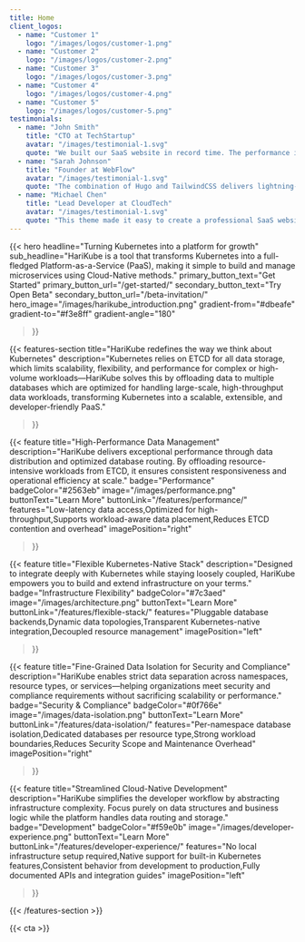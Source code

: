 ```yaml
---
title: Home
client_logos:
  - name: "Customer 1"
    logo: "/images/logos/customer-1.png"
  - name: "Customer 2"
    logo: "/images/logos/customer-2.png"
  - name: "Customer 3"
    logo: "/images/logos/customer-3.png"
  - name: "Customer 4"
    logo: "/images/logos/customer-4.png"
  - name: "Customer 5"
    logo: "/images/logos/customer-5.png"
testimonials:
  - name: "John Smith"
    title: "CTO at TechStartup"
    avatar: "/images/testimonial-1.svg"
    quote: "We built our SaaS website in record time. The performance is incredible, and our users love the modern, clean design."
  - name: "Sarah Johnson"
    title: "Founder at WebFlow"
    avatar: "/images/testimonial-1.svg"
    quote: "The combination of Hugo and TailwindCSS delivers lightning-fast performance. Our website loads instantly, which has significantly improved our conversion rates."
  - name: "Michael Chen"
    title: "Lead Developer at CloudTech"
    avatar: "/images/testimonial-1.svg"
    quote: "This theme made it easy to create a professional SaaS website. The build times are incredibly fast, and the code is clean and maintainable."
---
```


<script type="application/ld+json">
{
  "@context": "https://schema.org",
  "@type": "WebSite",
  "name": "HariKube",
  "url": "https://harikube.info",
  "description": "HariKube is a tool that transforms Kubernetes into a full-fledged Platform-as-a-Service (PaaS), making it simple to build and manage microservices using Cloud-Native methods.",
  "publisher": {
    "@type": "Organization",
    "name": "HariKube",
    "url": "https://harikube.info",
    "logo": {
      "@type": "ImageObject",
      "url": "https://harikube.info/images/harikube-logo.png"
    }
  }
}
</script>

{{< hero 
    headline="Turning Kubernetes into a platform for growth"
    sub_headline="HariKube is a tool that transforms Kubernetes into a full-fledged Platform-as-a-Service (PaaS), making it simple to build and manage microservices using Cloud-Native methods."
    primary_button_text="Get Started"
    primary_button_url="/get-started/"
    secondary_button_text="Try Open Beta"
    secondary_button_url="/beta-invitation/"
    hero_image="/images/harikube_introduction.png"
    gradient-from="#dbeafe"
    gradient-to="#f3e8ff"
    gradient-angle="180"
>}}

<div id="modal-video" class="modal">
  <div class="modal-content">
    <video
        id="hero-video"
        controls
        disablePictureInPicture
        preload="metadata"
        poster="/images/harikube_introduction.png"
        data-setup='{}'>
        <source src="/videos/harikube_introduction.mp4" type="video/mp4" />
    </video>
  </div>
</div>

<style type="text/css">
  section:first-of-type img {
    cursor: pointer;
  }

  .modal {
    display: none;
    position: fixed;
    z-index: 1000;
    left: 0;
    top: 0;
    width: 100%;
    height: 100%;
    overflow: auto;
    justify-content: center;
    align-items: center;
    background-color: rgba(0,0,0,0.4);
    backdrop-filter: blur(5px);
    -webkit-backdrop-filter: blur(5px);
  }

  .modal-content {
    aspect-ratio: 16 / 9;
    background-color: rgba(0,0,0,0.4);
    margin: 5% auto;
    padding: 10px;
    max-width: 80vw;
    max-height: 70vh;
    border-radius: 8px;
    box-shadow: 0 5px 15px rgba(0,0,0,0.3);
    position: relative;
    animation: fadeIn 0.3s ease-out;
  }

  #hero-video {
    width: 100%;
    height: 100%;
    max-width: 1920px;
    max-height: 1080px;
  }
</style>
<script type="text/javascript">
  modalVideo = document.querySelector('#modal-video');
  heroVideo = document.querySelector('#hero-video');

  document.querySelector('section:first-of-type img').addEventListener("click", (event) => {
    modalVideo.style.display = "block";
    heroVideo.play();
  });

  modalVideo.addEventListener("click", (event) => {
    heroVideo.pause();
    modalVideo.style.display = "none";
  });

  heroVideo.addEventListener('ended', () => {
    modalVideo.style.display = "none";
  });
</script>

<!---
{{< client-logos animate="true" >}}
--->

{{< features-section 
    title="HariKube redefines the way we think about Kubernetes"
    description="Kubernetes relies on ETCD for all data storage, which limits scalability, flexibility, and performance for complex or high-volume workloads—HariKube solves this by offloading data to multiple databases which are optimized for handling large-scale, high-throughput data workloads, transforming Kubernetes into a scalable, extensible, and developer-friendly PaaS."
>}}

{{< feature
    title="High-Performance Data Management"
    description="HariKube delivers exceptional performance through data distribution and optimized database routing. By offloading resource-intensive workloads from ETCD, it ensures consistent responsiveness and operational efficiency at scale."
    badge="Performance"
    badgeColor="#2563eb"
    image="/images/performance.png"
    buttonText="Learn More"
    buttonLink="/features/performance/"
    features="Low-latency data access,Optimized for high-throughput,Supports workload-aware data placement,Reduces ETCD contention and overhead"
    imagePosition="right"
>}}

{{< feature
    title="Flexible Kubernetes-Native Stack"
    description="Designed to integrate deeply with Kubernetes while staying loosely coupled, HariKube empowers you to build and extend infrastructure on your terms."
    badge="Infrastructure Flexibility"
    badgeColor="#7c3aed"
    image="/images/architecture.png"
    buttonText="Learn More"
    buttonLink="/features/flexible-stack/"
    features="Pluggable database backends,Dynamic data topologies,Transparent Kubernetes-native integration,Decoupled resource management"
    imagePosition="left"
>}}

{{< feature
    title="Fine-Grained Data Isolation for Security and Compliance"
    description="HariKube enables strict data separation across namespaces, resource types, or services—helping organizations meet security and compliance requirements without sacrificing scalability or performance."
    badge="Security & Compliance"
    badgeColor="#0f766e"
    image="/images/data-isolation.png"
    buttonText="Learn More"
    buttonLink="/features/data-isolation/"
    features="Per-namespace database isolation,Dedicated databases per resource type,Strong workload boundaries,Reduces Security Scope and Maintenance Overhead"
    imagePosition="right"
>}}

{{< feature
    title="Streamlined Cloud-Native Development"
    description="HariKube simplifies the developer workflow by abstracting infrastructure complexity. Focus purely on data structures and business logic while the platform handles data routing and storage."
    badge="Development"
    badgeColor="#f59e0b"
    image="/images/developer-experience.png"
    buttonText="Learn More"
    buttonLink="/features/developer-experience/"
    features="No local infrastructure setup required,Native support for built-in Kubernetes features,Consistent behavior from development to production,Fully documented APIs and integration guides"
    imagePosition="left"
>}}

{{< /features-section >}}

<!---
{{< testimonials 
    title="Trusted by Modern Web Teams"
    description="See how teams are building better websites with our theme."
    animate="true"
    background-color="#f1f5f9"
>}}
--->

{{< cta >}}
